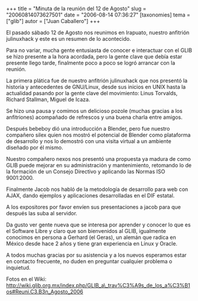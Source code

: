 +++
title = "Minuta de la reunión del 12 de Agosto"
slug = "20060814073627501"
date = "2006-08-14 07:36:27"
[taxonomies]
tema = ["glib"]
autor = ["Juan Caballero"]
+++

El pasado sábado 12 de Agosto nos reunimos en Irapuato, nuestro
anfitrión julinuxhack y este es un resumen de lo acontecido.

<!-- more -->
Para no variar, mucha gente entusiasta de conocer e interactuar con el
GLIB se hizo presente a la hora acordada, pero la gente clave que debía
estar presente llego tarde, finalmente poco a poco se logró arrancar con
la reunión.

La primera plática fue de nuestro anfitrión julinuxhack que nos presentó
la historia y antecedentes de GNU/Linux, desde sus inicios en UNIX hasta
la actualidad pasando por la gente clave del movimiento: Linus Torvalds,
Richard Stallman, Miguel de Icaza.

Se hizo una pausa y comimos un delicioso pozole (muchas gracias a los
anfitriones) acompañado de refrescos y una buena charla entre amigos.

Después bebeboy dió una introducción a Blender, pero fue nuestro
compañero silex quien nos mostró el potencial de Blender como plataforma
de desarrollo y nos lo demostró con una visita virtual a un ambiente
diseñado por él mismo.

Nuestro compañero nexos nos presentó una propuesta ya madura de como
GLIB puede mejorar en su administración y mantenimiento, retomando lo de
la formación de un Consejo Directivo y aplicando las Normas ISO
9001:2000.

Finalmente Jacob nos habló de la metodología de desarrollo para web con
AJAX, dando ejemplos y aplicaciones desarrolladas en el DIF estatal.

A los expositores por favor envíen sus presentaciones a jacob para que
después las suba al servidor.

Da gusto ver gente nueva que se interesa por aprender y conocer lo que
es el Software Libre y claro que son bienvenidos al GLIB, igualmente
conocimos en persona a Gerhard (el Geras), un alemán que radica en
México desde hace 2 años y tiene gran experiencia en Linux y Oracle.

A todos muchas gracias por su asistencia y a los nuevos esperamos estar
en contacto frecuente, no duden en preguntar cualquier problema o
inquietud.

Fotos en el Wiki:
<a href="http://wiki.glib.org.mx/index.php/GLIB_a_trav%C3%A9s_de_los_a%C3%B1os#Reuni.C3.B3n_Agosto_2006">http://wiki.glib.org.mx/index.php/GLIB_a\_trav%C3%A9s_de_los_a%C3%B1os#Reuni.C3.B3n_Agosto_2006</a>

